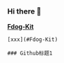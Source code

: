 ### Hi there 👋
[__Fdog-Kit__](https://github.com/HuaGouFdog/Fdog-Kit)

	[xxx](#Fdog-Kit)

	### Github标题1
